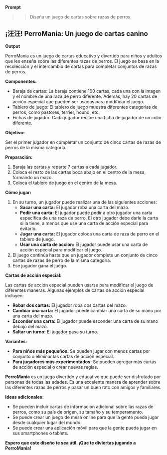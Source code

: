 **Prompt**

> > Diseña un juego de cartas sobre razas de perros.

## ¡汪汪! PerroMania: Un juego de cartas canino

**Output**

PerroMania es un juego de cartas educativo y divertido para niños y adultos que les enseña sobre las diferentes razas de perros. El juego se basa en la recolección y el intercambio de cartas para completar conjuntos de razas de perros.

**Componentes:**

- Baraja de cartas: La baraja contiene 100 cartas, cada una con la imagen y el nombre de una raza de perro diferente. Además, hay 20 cartas de acción especial que pueden ser usadas para modificar el juego.
- Tablero de juego: El tablero de juego muestra diferentes categorías de perros, como pastores, terrier, hound, etc.
- Fichas de jugador: Cada jugador recibe una ficha de jugador de un color diferente.

**Objetivo:**

Ser el primer jugador en completar un conjunto de cinco cartas de razas de perros de la misma categoría.

**Preparación:**

1. Baraja las cartas y reparte 7 cartas a cada jugador.
2. Coloca el resto de las cartas boca abajo en el centro de la mesa, formando un mazo.
3. Coloca el tablero de juego en el centro de la mesa.

**Cómo jugar:**

1. En su turno, un jugador puede realizar una de las siguientes acciones:
   - **Sacar una carta:** El jugador roba una carta del mazo.
   - **Pedir una carta:** El jugador puede pedir a otro jugador una carta específica de una raza de perro. El otro jugador debe darle la carta si la tiene, a menos que use una carta de acción especial para evitarlo.
   - **Jugar una carta:** El jugador coloca una carta de raza de perro en el tablero de juego.
   - **Usar una carta de acción:** El jugador puede usar una carta de acción especial para modificar el juego.
2. El juego continúa hasta que un jugador complete un conjunto de cinco cartas de razas de perro de la misma categoría.
3. Ese jugador gana el juego.

**Cartas de acción especial:**

Las cartas de acción especial pueden usarse para modificar el juego de diferentes maneras. Algunas ejemplos de cartas de acción especial incluyen:

- **Robar dos cartas:** El jugador roba dos cartas del mazo.
- **Cambiar una carta:** El jugador puede cambiar una carta de su mano por una carta del mazo.
- **Esconder una carta:** El jugador puede esconder una carta de su mano debajo del mazo.
- **Saltar un turno:** El jugador pasa su turno.

**Variantes:**

- **Para niños más pequeños:** Se pueden jugar con menos cartas por conjunto o eliminar las cartas de acción especial.
- **Para jugadores más experimentados:** Se pueden agregar más cartas de acción especial o crear nuevas reglas.

**PerroMania** es un juego divertido y educativo que puede ser disfrutado por personas de todas las edades. Es una excelente manera de aprender sobre las diferentes razas de perros y pasar un buen rato con amigos y familiares.

**Ideas adicionales:**

- Se pueden incluir cartas de información adicional sobre las razas de perros, como su país de origen, su tamaño y su temperamento.
- Se puede crear un juego de mesa online para que la gente pueda jugar desde cualquier lugar del mundo.
- Se puede crear una aplicación móvil para que la gente pueda jugar en sus smartphones o tablets.

**Espero que este diseño te sea útil. ¡Que te diviertas jugando a PerroMania!**

